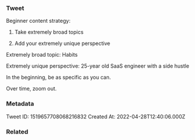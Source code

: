 ### Tweet
Beginner content strategy:

1. Take extremely broad topics

2. Add your extremely unique perspective

Extremely broad topic: Habits

Extremely unique perspective: 25-year old SaaS engineer with a side hustle

In the beginning, be as specific as you can.

Over time, zoom out.

### Metadata
Tweet ID: 1519657708068216832
Created At: 2022-04-28T12:40:06.000Z

### Related

